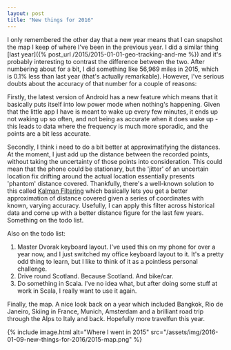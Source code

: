 ```yaml
---
layout: post
title: "New things for 2016"
---
```

I only remembered the other day that a new year means that I can snapshot the map I keep of where I've been in the previous year. I did a similar thing [last year]({% post_url /2015/2015-01-01-geo-tracking-and-me %}) and it's probably interesting to contrast the difference between the two. After numbering about for a bit, I did something like 56,969 miles in 2015, which is 0.1% less than last year (that's actually remarkable). However, I've serious doubts about the accuracy of that number for a couple of reasons:

Firstly, the latest version of Android has a new feature which means that it basically puts itself into low power mode when nothing's happening. Given that the little app I have is meant to wake up every few minutes, it ends up not waking up so often, and not being as accurate when it does wake up - this leads to data where the frequency is much more sporadic, and the points are a bit less accurate.

Secondly, I think i need to do a bit better at approximatifying the distances. At the moment, I just add up the distance between the recorded points, without taking the uncertainty of those points into consideration. This could mean that the phone could be stationary, but the 'jitter' of an uncertain location fix drifting around the actual location essentially presents 'phantom' distance covered. Thankfully, there's a well-known solution to this called [Kalman Filtering](https://en.wikipedia.org/wiki/Kalman_filter) which basically lets you get a better approximation of distance covered given a series of coordinates with known, varying accuracy. Usefully, I can apply this filter across historical data and come up with a better distance figure for the last few years. Something on the todo list.

Also on the todo list:

1. Master Dvorak keyboard layout. I've used this on my phone for over a year now, and I just switched my office keyboard layout to it. It's a pretty odd thing to learn, but I like to think of it as a pointless personal challenge.
2. Drive round Scotland. Because Scotland. And bike/car.
3. Do something in Scala. I've no idea what, but after doing some stuff at work in Scala, I really want to use it again.

Finally, the map. A nice look back on a year which included Bangkok, Rio de Janeiro, Skiing in France, Munich, Amsterdam and a brilliant road trip through the Alps to Italy and back. Hopefully more travelfun this year.

{% include image.html alt="Where I went in 2015" src="/assets/img/2016-01-09-new-things-for-2016/2015-map.png" %}
